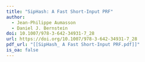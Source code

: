 ```yaml
---
title: "SipHash: A Fast Short-Input PRF"
author:
  - Jean-Philippe Aumasson
  - Daniel J. Bernstein
doi: 10.1007/978-3-642-34931-7_28
url: https://doi.org/10.1007/978-3-642-34931-7_28
pdf_url: "[[SipHash_ A Fast Short-Input PRF.pdf]]"
is_oa: false
---
```

